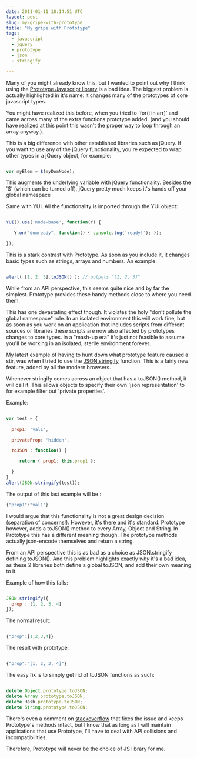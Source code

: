 ```yaml
---
date: 2011-01-11 18:14:51 UTC
layout: post
slug: my-gripe-with-prototype
title: "My gripe with Prototype"
tags:
  - javascript
  - jquery
  - prototype
  - json
  - stringify

---
```

<p>Many of you might already know this, but I wanted to point out why I think using the <a href="http://www.prototypejs.org/">Prototype Javascript library</a> is a bad idea. The biggest problem is actually highlighted in it's name: it changes many of the prototypes of core javascript types.</p>

<p>You might have realized this before, when you tried to 'for(i in arr)' and came across many of the extra functions prototype added. (and you should have realized at this point this wasn't the proper way to loop through an array anyway.).</p>

<p>This is a big difference with other established libraries such as jQuery. If you want to use any of the jQuery functionality, you're expected to wrap other types in a jQuery object, for example:</p>

```javascript

var myElem = $(myDomNode);

```

<p>This augments the underlying variable with jQuery functionality. Besides the '$' (which can be turned off), jQuery pretty much keeps it's hands off your global namespace</p>

<p>Same with YUI. All the functionality is imported through the YUI object:</p>

```javascript

YUI().use('node-base', function(Y) {

   Y.on("domready", function() { console.log('ready!'); });

});

```

<p>This is a stark contrast with Prototype. As soon as you include it, it changes basic types such as strings, arrays and numbers. An example:</p>

```javascript

alert( [1, 2, 3].toJSON() ); // outputs "[1, 2, 3]"

```

<p>While from an API perspective, this seems quite nice and by far the simplest. Prototype provides these handy methods close to where you need them.</p>

<p>This has one devastating effect though. It violates the holy "don't pollute the global namespace" rule. In an isolated environment this will work fine, but as soon as you work on an application that includes scripts from different sources or libraries these scripts are now also affected by prototypes changes to core types. In a "mash-up era" it's just not feasible to assume you'll be working in an isolated, sterile environment forever.</p>

<p>My latest example of having to hunt down what prototype feature caused a stir, was when I tried to use the <a href="https://developer.mozilla.org/En/Using_JSON_in_Firefox">JSON.stringify</a> function. This is a fairly new feature, added by all the modern browsers.</p>

<p>Whenever stringify comes across an object that has a toJSON() method, it will call it. This allows objects to specify their own 'json representation' to for example filter out 'private properties'.</p>

<p>Example:</p>

```javascript

var test = {
 
  prop1: 'val1',

  privateProp: 'hidden',

  toJSON : function() {

     return { prop1: this.prop1 };

  }
}
alert(JSON.stringify(test));

```

<p>The output of this last example will be :</p>

```javascript
{"prop1":"val1"}
```

<p>I would argue that this functionality is not a great design decision (separation of concerns!). However, it's there and it's standard. Prototype however, adds a toJSON() method to every Array, Object and String. In Prototype this has a different meaning though. The prototype methods actually json-encode themselves and return a string.</p>

<p>From an API perspective this is as bad as a choice as JSON.stringify defining toJSON(). And this problem  highlights exactly <em>why</em> it's a bad idea, as these 2 libraries both define a global toJSON, and add their own meaning to it.</p>

<p>Example of how this fails:</p>

```javascript

JSON.stringify({
  prop : [1, 2, 3, 4]
});

```

<p>The normal result:</p>

```javascript

{"prop":[1,2,3,4]}

```

<p>The result with prototype:</p>

```javascript

{"prop":"[1, 2, 3, 4]"}

```

<p>The easy fix is to simply get rid of toJSON functions as such:</p>

```javascript

delete Object.prototype.toJSON;
delete Array.prototype.toJSON;
delete Hash.prototype.toJSON;
delete String.prototype.toJSON;

```

<p>There's even a comment on <a href="http://stackoverflow.com/questions/710586/json-stringify-bizarreness">stackoverflow</a> that fixes the issue and keeps Prototype's methods intact, but I know that as long as I will maintain applications that use Prototype, I'll have to deal with API collisions and incompatibilities.</p>

<p>Therefore, Prototype will never be the choice of JS library for me.</p>
